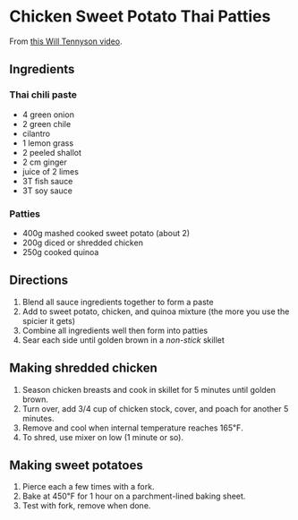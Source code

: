 # Chicken Sweet Potato Thai Patties

From [this Will Tennyson video](https://youtu.be/LYrVC671_yU?si=aDxTRX9hmvAIbnp7).

## Ingredients

### Thai chili paste
* 4 green onion
* 2 green chile
* cilantro
* 1 lemon grass
* 2 peeled shallot
* 2 cm ginger
* juice of 2 limes
* 3T fish sauce
* 3T soy sauce

### Patties
* 400g mashed cooked sweet potato (about 2)
* 200g diced or shredded chicken
* 250g cooked quinoa

## Directions
1. Blend all sauce ingredients together to form a paste
2. Add to sweet potato, chicken, and quinoa mixture (the more you use the spicier it gets)
3. Combine all ingredients well then form into patties
4. Sear each side until golden brown in a *non-stick* skillet

## Making shredded chicken
1. Season chicken breasts and cook in skillet for 5 minutes until golden brown.
2. Turn over, add 3/4 cup of chicken stock, cover, and poach for another 5 minutes.
3. Remove and cool when internal temperature reaches 165℉.
4. To shred, use mixer on low (1 minute or so).

## Making sweet potatoes
1. Pierce each a few times with a fork.
2. Bake at 450℉ for 1 hour on a parchment-lined baking sheet.
3. Test with fork, remove when done.
